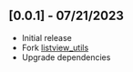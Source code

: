 ## [0.0.1] - 07/21/2023

- Initial release
- Fork [listview_utils](https://pub.dev/packages/listview_utils/)
- Upgrade dependencies
